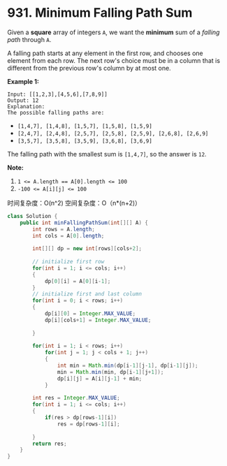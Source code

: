 # 931. Minimum Falling Path Sum



Given a **square** array of integers `A`, we want the **minimum** sum of a _falling path_ through `A`.

A falling path starts at any element in the first row, and chooses one element from each row.  The next row's choice must be in a column that is different from the previous row's column by at most one.

**Example 1:**

```text
Input: [[1,2,3],[4,5,6],[7,8,9]]
Output: 12
Explanation: 
The possible falling paths are:
```

* `[1,4,7], [1,4,8], [1,5,7], [1,5,8], [1,5,9]`
* `[2,4,7], [2,4,8], [2,5,7], [2,5,8], [2,5,9], [2,6,8], [2,6,9]`
* `[3,5,7], [3,5,8], [3,5,9], [3,6,8], [3,6,9]`

The falling path with the smallest sum is `[1,4,7]`, so the answer is `12`.

**Note:**

1. `1 <= A.length == A[0].length <= 100`
2. `-100 <= A[i][j] <= 100`

时间复杂度：O\(n^2\) 空间复杂度：O（n\*\(n+2\)）

```java
class Solution {
    public int minFallingPathSum(int[][] A) {
        int rows = A.length;
        int cols = A[0].length;
        
        int[][] dp = new int[rows][cols+2];
        
        // initialize first row
        for(int i = 1; i <= cols; i++)
        {
            dp[0][i] = A[0][i-1];
        }
        // initialize first and last column
        for(int i = 0; i < rows; i++)
        {
            dp[i][0] = Integer.MAX_VALUE;
            dp[i][cols+1] = Integer.MAX_VALUE;
            
        }
        
        for(int i = 1; i < rows; i++)
            for(int j = 1; j < cols + 1; j++)
            {
                int min = Math.min(dp[i-1][j-1], dp[i-1][j]);
                min = Math.min(min, dp[i-1][j+1]);
                dp[i][j] = A[i][j-1] + min;
            }
        
        int res = Integer.MAX_VALUE;
        for(int i = 1; i <= cols; i++)
        {
            if(res > dp[rows-1][i])
                res = dp[rows-1][i];
           
        }
        return res;
    }
}
```

